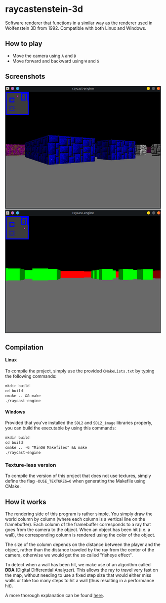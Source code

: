 # raycastenstein-3d

Software renderer that functions in a similar way as the renderer used in Wolfenstein 3D from 1992.
Compatible with both Linux and Windows.

## How to play

- Move the camera using `A` and `D`
- Move forward and backward using `W` and `S`

## Screenshots

![](res/screenshot2.png)
![](res/screenshot.png)

## Compilation

#### Linux

To compile the project, simply use the provided `CMakeLists.txt` by typing the following commands:
```
mkdir build
cd build
cmake .. && make
./raycast-engine
```

#### Windows

Provided that you've installed the `SDL2` and `SDL2_image` libraries properly, you can build the executable by using this commands:
```
mkdir build
cd build
cmake .. -G "MinGW Makefiles" && make
./raycast-engine
```

### Texture-less version
To compile the version of this project that does not use textures, simply define the flag `-DUSE_TEXTURES=0` when generating the Makefile using CMake.


## How it works

The rendering side of this program is rather simple.
You simply draw the world column by column (where each column is a vertical line on the framebuffer).
Each column of the framebuffer corresponds to a ray that goes from the camera to the object. When an object has been hit (i.e. a wall), the corresponding column is rendered using the color of the object.

The size of the column depends on the distance between the player and the object, rather than the distance traveled by the ray from the center of the camera, otherwise we would get the so called "fisheye effect".

To detect when a wall has been hit, we make use of an algorithm called **DDA** (Digital Differential Analyzer). This allows the ray to travel very fast on the map, without needing to use a fixed step size that would either miss walls or take too many steps to hit a wall (thus resulting in a performance hit).

A more thorough explanation can be found [here](https://lodev.org/cgtutor/raycasting.html).

